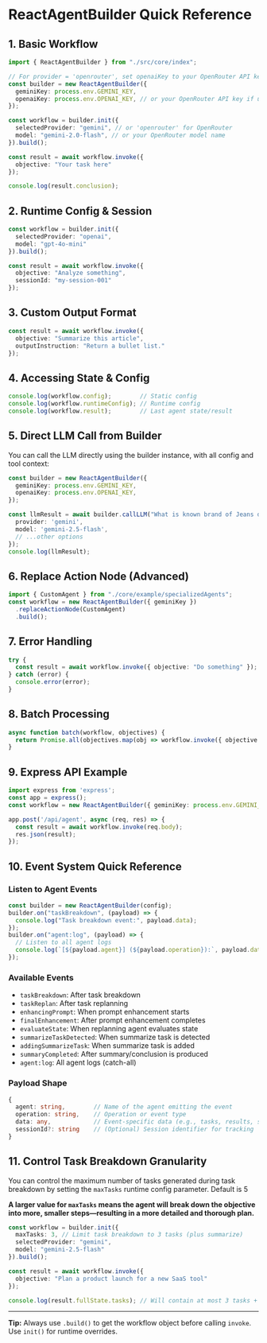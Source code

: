 # ReactAgentBuilder Quick Reference

## 1. Basic Workflow

```typescript
import { ReactAgentBuilder } from "./src/core/index";

// For provider = 'openrouter', set openaiKey to your OpenRouter API key
const builder = new ReactAgentBuilder({
  geminiKey: process.env.GEMINI_KEY,
  openaiKey: process.env.OPENAI_KEY, // or your OpenRouter API key if using openrouter
});

const workflow = builder.init({
  selectedProvider: "gemini", // or 'openrouter' for OpenRouter
  model: "gemini-2.0-flash", // or your OpenRouter model name
}).build();

const result = await workflow.invoke({
  objective: "Your task here"
});

console.log(result.conclusion);
```

## 2. Runtime Config & Session

```typescript
const workflow = builder.init({
  selectedProvider: "openai",
  model: "gpt-4o-mini"
}).build();

const result = await workflow.invoke({
  objective: "Analyze something",
  sessionId: "my-session-001"
});
```

## 3. Custom Output Format

```typescript
const result = await workflow.invoke({
  objective: "Summarize this article",
  outputInstruction: "Return a bullet list."
});
```


## 4. Accessing State & Config

```typescript
console.log(workflow.config);        // Static config
console.log(workflow.runtimeConfig); // Runtime config
console.log(workflow.result);        // Last agent state/result
```

## 5. Direct LLM Call from Builder

You can call the LLM directly using the builder instance, with all config and tool context:

```typescript
const builder = new ReactAgentBuilder({
  geminiKey: process.env.GEMINI_KEY,
  openaiKey: process.env.OPENAI_KEY,
});

const llmResult = await builder.callLLM("What is known brand of Jeans denim?", {
  provider: 'gemini',
  model: 'gemini-2.5-flash',
  // ...other options
});
console.log(llmResult);
```

## 6. Replace Action Node (Advanced)

```typescript
import { CustomAgent } from "./core/example/specializedAgents";
const workflow = new ReactAgentBuilder({ geminiKey })
  .replaceActionNode(CustomAgent)
  .build();
```

## 7. Error Handling

```typescript
try {
  const result = await workflow.invoke({ objective: "Do something" });
} catch (error) {
  console.error(error);
}
```

## 8. Batch Processing

```typescript
async function batch(workflow, objectives) {
  return Promise.all(objectives.map(obj => workflow.invoke({ objective: obj })));
}
```

## 9. Express API Example

```typescript
import express from 'express';
const app = express();
const workflow = new ReactAgentBuilder({ geminiKey: process.env.GEMINI_KEY }).build();

app.post('/api/agent', async (req, res) => {
  const result = await workflow.invoke(req.body);
  res.json(result);
});
```

## 10. Event System Quick Reference

### Listen to Agent Events

```typescript
const builder = new ReactAgentBuilder(config);
builder.on("taskBreakdown", (payload) => {
  console.log("Task breakdown event:", payload.data);
});
builder.on("agent:log", (payload) => {
  // Listen to all agent logs
  console.log(`[${payload.agent}] (${payload.operation}):`, payload.data);
});
```

### Available Events

- `taskBreakdown`: After task breakdown
- `taskReplan`: After task replanning
- `enhancingPrompt`: When prompt enhancement starts
- `finalEnhancement`: After prompt enhancement completes
- `evaluateState`: When replanning agent evaluates state
- `summarizeTaskDetected`: When summarize task is detected
- `addingSummarizeTask`: When summarize task is added
- `summaryCompleted`: After summary/conclusion is produced
- `agent:log`: All agent logs (catch-all)

### Payload Shape

```typescript
{
  agent: string,        // Name of the agent emitting the event
  operation: string,    // Operation or event type
  data: any,            // Event-specific data (e.g., tasks, results, state)
  sessionId?: string    // (Optional) Session identifier for tracking
}
```

## 11. Control Task Breakdown Granularity

You can control the maximum number of tasks generated during task breakdown by setting the `maxTasks` runtime config parameter. Default is 5

**A larger value for `maxTasks` means the agent will break down the objective into more, smaller steps—resulting in a more detailed and thorough plan.**

```typescript
const workflow = builder.init({
  maxTasks: 3, // Limit task breakdown to 3 tasks (plus summarize)
  selectedProvider: "gemini",
  model: "gemini-2.5-flash"
}).build();

const result = await workflow.invoke({
  objective: "Plan a product launch for a new SaaS tool"
});

console.log(result.fullState.tasks); // Will contain at most 3 tasks + summarize
```

---

**Tip:** Always use `.build()` to get the workflow object before calling `invoke`. Use `init()` for runtime overrides.
